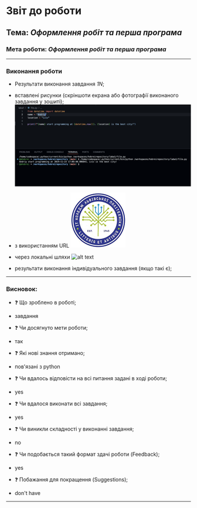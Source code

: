 # Звіт до роботи
## Тема: _Оформлення робіт та перша програма_
### Мета роботи: _Оформлення робіт та перша програма_

---
### Виконання роботи
* Результати виконання завдання *1N*;
* вставлені рисунки (скріншоти екрана або фотографії виконаного завдання у зошиті);
    ![alt text](https://github.com/ahobrei/hobreirepository/blob/main/laba1/pictures/1.png "result")

* з використанням URL ![alt text](https://github.com/BobasB/it_college/raw/main/reports/pictures/logo-lit.jpg "ІТ Коледж")
    
* через локальні шляхи ![alt text](./pictures/logo-lit.jpg "ІТ Коледж")

* результати виконання індивідуального завдання (якщо такі є);

---
### Висновок:

- :question: Що зроблено в роботі;
* завдання
- :question: Чи досягнуто мети роботи;
* так
- :question: Які нові знання отримано;
* пов'язані з python
- :question: Чи вдалось відповісти на всі питання задані в ході роботи;
* yes
- :question: Чи вдалося виконати всі завдання;
* yes
- :question: Чи виникли складності у виконанні завдання;
* no
- :question: Чи подобається такий формат здачі роботи (Feedback);
* yes
- :question: Побажання для покращення (Suggestions);
* don't have

---